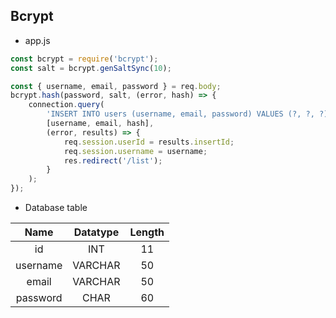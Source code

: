 ## Bcrypt

- app.js
``` javascript
const bcrypt = require('bcrypt');
const salt = bcrypt.genSaltSync(10);

const { username, email, password } = req.body;
bcrypt.hash(password, salt, (error, hash) => {
    connection.query(
        'INSERT INTO users (username, email, password) VALUES (?, ?, ?)',
        [username, email, hash],
        (error, results) => {
            req.session.userId = results.insertId;
            req.session.username = username;
            res.redirect('/list');
        }
    );
});
```

- Database table

| Name  | Datatype | Length |
| :-------------: | :-------------: | :-------------: |
| id  | INT  | 11 |
| username  | VARCHAR | 50 |
| email  | VARCHAR  | 50 |
| password | CHAR  | 60 |
